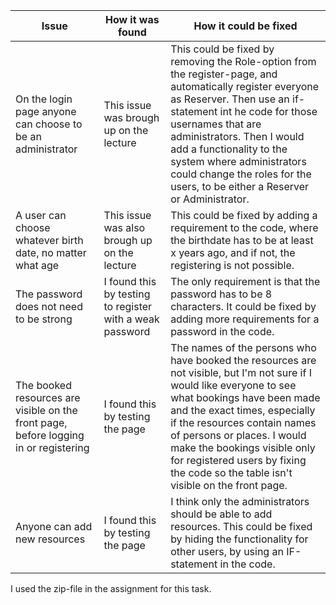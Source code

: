 | Issue | How it was found | How it could be fixed |
| --- | --- | --- |
| On the login page anyone can choose to be an administrator | This issue was brough up on the lecture | This could be fixed by removing the Role-option from the register-page, and automatically register everyone as Reserver. Then use an if-statement int he code for those usernames that are administrators. Then I would add a functionality to the system where administrators could change the roles for the users, to be either a Reserver or Administrator. |
| A user can choose whatever birth date, no matter what age | This issue was also brough up on the lecture | This could be fixed by adding a requirement to the code, where the birthdate has to be at least x years ago, and if not, the registering is not possible. |
| The password does not need to be strong | I found this by testing to register with a weak password | The only requirement is that the password has to be 8 characters. It could be fixed by adding more requirements for a password in the code. |
| The booked resources are visible on the front page, before logging in or registering | I found this by testing the page | The names of the persons who have booked the resources are not visible, but I'm not sure if I would like everyone to see what bookings have been made and the exact times, especially if the resources contain names of persons or places. I would make the bookings visible only for registered users by fixing the code so the table isn't visible on the front page. |
| Anyone can add new resources | I found this by testing the page | I think only the administrators should be able to add resources. This could be fixed by hiding the functionality for other users, by using an IF-statement in the code. |

I used the zip-file in the assignment for this task. 
